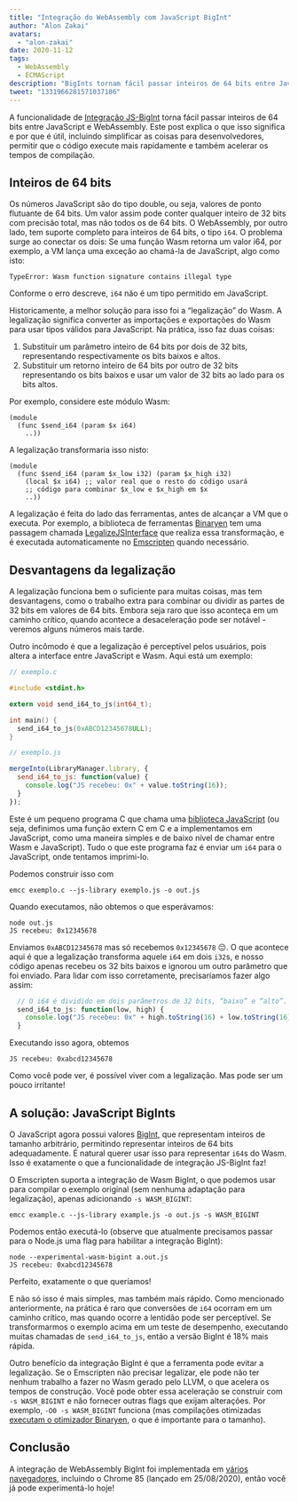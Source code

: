 ```yaml
---
title: "Integração do WebAssembly com JavaScript BigInt"
author: "Alon Zakai"
avatars: 
  - "alon-zakai"
date: 2020-11-12
tags: 
  - WebAssembly
  - ECMAScript
description: "BigInts tornam fácil passar inteiros de 64 bits entre JavaScript e WebAssembly. Este post explica o que isso significa e por que é útil, incluindo simplificar as coisas para desenvolvedores, permitir que o código execute mais rapidamente e também acelerar os tempos de compilação."
tweet: "1331966281571037186"
---
```

A funcionalidade de [Integração JS-BigInt](https://github.com/WebAssembly/JS-BigInt-integration) torna fácil passar inteiros de 64 bits entre JavaScript e WebAssembly. Este post explica o que isso significa e por que é útil, incluindo simplificar as coisas para desenvolvedores, permitir que o código execute mais rapidamente e também acelerar os tempos de compilação.

<!--truncate-->
## Inteiros de 64 bits

Os números JavaScript são do tipo double, ou seja, valores de ponto flutuante de 64 bits. Um valor assim pode conter qualquer inteiro de 32 bits com precisão total, mas não todos os de 64 bits. O WebAssembly, por outro lado, tem suporte completo para inteiros de 64 bits, o tipo `i64`. O problema surge ao conectar os dois: Se uma função Wasm retorna um valor i64, por exemplo, a VM lança uma exceção ao chamá-la de JavaScript, algo como isto:

```
TypeError: Wasm function signature contains illegal type
```

Conforme o erro descreve, `i64` não é um tipo permitido em JavaScript.

Historicamente, a melhor solução para isso foi a “legalização” do Wasm. A legalização significa converter as importações e exportações do Wasm para usar tipos válidos para JavaScript. Na prática, isso faz duas coisas:

1. Substituir um parâmetro inteiro de 64 bits por dois de 32 bits, representando respectivamente os bits baixos e altos.
2. Substituir um retorno inteiro de 64 bits por outro de 32 bits representando os bits baixos e usar um valor de 32 bits ao lado para os bits altos.

Por exemplo, considere este módulo Wasm:

```wasm
(module
  (func $send_i64 (param $x i64)
    ..))
```

A legalização transformaria isso nisto:

```wasm
(module
  (func $send_i64 (param $x_low i32) (param $x_high i32)
    (local $x i64) ;; valor real que o resto do código usará
    ;; código para combinar $x_low e $x_high em $x
    ..))
```

A legalização é feita do lado das ferramentas, antes de alcançar a VM que o executa. Por exemplo, a biblioteca de ferramentas [Binaryen](https://github.com/WebAssembly/binaryen) tem uma passagem chamada [LegalizeJSInterface](https://github.com/WebAssembly/binaryen/blob/fd7e53fe0ae99bd27179cb35d537e4ce5ec1fe11/src/passes/LegalizeJSInterface.cpp) que realiza essa transformação, e é executada automaticamente no [Emscripten](https://emscripten.org/) quando necessário.

## Desvantagens da legalização

A legalização funciona bem o suficiente para muitas coisas, mas tem desvantagens, como o trabalho extra para combinar ou dividir as partes de 32 bits em valores de 64 bits. Embora seja raro que isso aconteça em um caminho crítico, quando acontece a desaceleração pode ser notável - veremos alguns números mais tarde.

Outro incômodo é que a legalização é perceptível pelos usuários, pois altera a interface entre JavaScript e Wasm. Aqui está um exemplo:

```c
// exemplo.c

#include <stdint.h>

extern void send_i64_to_js(int64_t);

int main() {
  send_i64_to_js(0xABCD12345678ULL);
}
```

```javascript
// exemplo.js

mergeInto(LibraryManager.library, {
  send_i64_to_js: function(value) {
    console.log("JS recebeu: 0x" + value.toString(16));
  }
});
```

Este é um pequeno programa C que chama uma [biblioteca JavaScript](https://emscripten.org/docs/porting/connecting_cpp_and_javascript/Interacting-with-code.html#implement-c-in-javascript) (ou seja, definimos uma função extern C em C e a implementamos em JavaScript, como uma maneira simples e de baixo nível de chamar entre Wasm e JavaScript). Tudo o que este programa faz é enviar um `i64` para o JavaScript, onde tentamos imprimi-lo.

Podemos construir isso com

```
emcc exemplo.c --js-library exemplo.js -o out.js
```

Quando executamos, não obtemos o que esperávamos:

```
node out.js
JS recebeu: 0x12345678
```

Enviamos `0xABCD12345678` mas só recebemos `0x12345678` 😔. O que acontece aqui é que a legalização transforma aquele `i64` em dois `i32`s, e nosso código apenas recebeu os 32 bits baixos e ignorou um outro parâmetro que foi enviado. Para lidar com isso corretamente, precisaríamos fazer algo assim:

```javascript
  // O i64 é dividido em dois parâmetros de 32 bits, “baixo” e “alto”.
  send_i64_to_js: function(low, high) {
    console.log("JS recebeu: 0x" + high.toString(16) + low.toString(16));
  }
```

Executando isso agora, obtemos

```
JS recebeu: 0xabcd12345678
```

Como você pode ver, é possível viver com a legalização. Mas pode ser um pouco irritante!

## A solução: JavaScript BigInts

O JavaScript agora possui valores [BigInt](/features/bigint), que representam inteiros de tamanho arbitrário, permitindo representar inteiros de 64 bits adequadamente. É natural querer usar isso para representar `i64`s do Wasm. Isso é exatamente o que a funcionalidade de integração JS-BigInt faz!

O Emscripten suporta a integração de Wasm BigInt, o que podemos usar para compilar o exemplo original (sem nenhuma adaptação para legalização), apenas adicionando `-s WASM_BIGINT`:

```
emcc example.c --js-library example.js -o out.js -s WASM_BIGINT
```

Podemos então executá-lo (observe que atualmente precisamos passar para o Node.js uma flag para habilitar a integração BigInt):

```
node --experimental-wasm-bigint a.out.js
JS recebeu: 0xabcd12345678
```

Perfeito, exatamente o que queríamos!

E não só isso é mais simples, mas também mais rápido. Como mencionado anteriormente, na prática é raro que conversões de `i64` ocorram em um caminho crítico, mas quando ocorre a lentidão pode ser perceptível. Se transformarmos o exemplo acima em um teste de desempenho, executando muitas chamadas de `send_i64_to_js`, então a versão BigInt é 18% mais rápida.

Outro benefício da integração BigInt é que a ferramenta pode evitar a legalização. Se o Emscripten não precisar legalizar, ele pode não ter nenhum trabalho a fazer no Wasm gerado pelo LLVM, o que acelera os tempos de construção. Você pode obter essa aceleração se construir com `-s WASM_BIGINT` e não fornecer outras flags que exijam alterações. Por exemplo, `-O0 -s WASM_BIGINT` funciona (mas compilações otimizadas [executam o otimizador Binaryen](https://emscripten.org/docs/optimizing/Optimizing-Code.html#link-times), o que é importante para o tamanho).

## Conclusão

A integração de WebAssembly BigInt foi implementada em [vários navegadores](https://webassembly.org/roadmap/), incluindo o Chrome 85 (lançado em 25/08/2020), então você já pode experimentá-lo hoje!
